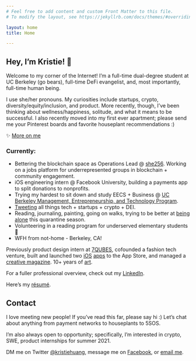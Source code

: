 ```yaml
---
# Feel free to add content and custom Front Matter to this file.
# To modify the layout, see https://jekyllrb.com/docs/themes/#overriding-theme-defaults

layout: home
title: Home

---
```


## Hey, I’m Kristie! 👋
Welcome to my corner of the Internet! I’m a full-time dual-degree student at UC Berkeley (go bears), full-time DeFi evangelist, and, most importantly, full-time human being.

I use she/her pronouns. My curiosities include startups, crypto, diversity/equity/inclusion, and product. More recently, though, I’ve been thinking about wellness/happiness, solitude, and what it means to be successful. I also recently moved into my first ever apartment; please send me your Pinterest boards and favorite houseplant recommendations :)


✨ [More on me](/more-on-me_)

### Currently:
* Bettering the blockchain space as Operations Lead @ [she256][#she256]. Working on a jobs platform for underrepresented groups in blockchain + community engagement.
* iOS engineering intern @ Facebook University, building a payments app to split donations to nonprofits.
* Trying my hardest to sit down and study EECS + Business @ [UC Berkeley Management, Entrepreneurship, and Technology Program](_http://met.berkeley.edu/_).
* [Tweeting](_https://twitter.com/kristiehuang_) all things tech + startups + crypto + DEI.
* Reading, journaling, painting, going on walks, trying to be better at [being alone](_https://www.ankit.fyi/being-alone_) this quarantine season.
* Volunteering in a reading program for underserved elementary students 🥰
* WFH from not-home - Berkeley, CA!

Previously product design intern at [7QUBES](_https://www.7qubes.com/our-work/pay8fwd_), cofounded a fashion tech venture, built and launched two [iOS](http://tinyurl.com/cloudcloset)  [apps](http://tinyurl.com/airtimeevents) to the App Store, and managed a [creative magazine](https://issuu.com/pandorasbox.gunn). 10+ years of [art](https://www.behance.net/gallery/72001185/Kristie-Huang-Art-Portfolio).

For a fuller professional overview, check out my [LinkedIn](https://www.linkedin.com/in/kristie-huang/).

Here’s my [résumé](https://drive.google.com/file/d/0B2rlie9ZaAG4UjcyVTJ3b2xiZzA/view).

## Contact
I love meeting new people! If you’ve read this far, please say hi :) Let’s chat about anything from payment networks to houseplants to 5SOS.

I’m also always open to opportunity; specifically, I’m interested in crypto, SWE, product internships for summer 2021.

DM me on Twitter [@kristiehuang](_https://twitter.com/kristiehuang_), message me on [Facebook](_https://www.facebook.com/kristiehhh_), or [email me](mailto:kristiehuang01@gmail.com).

[#she256]: _http://she256.org/_
